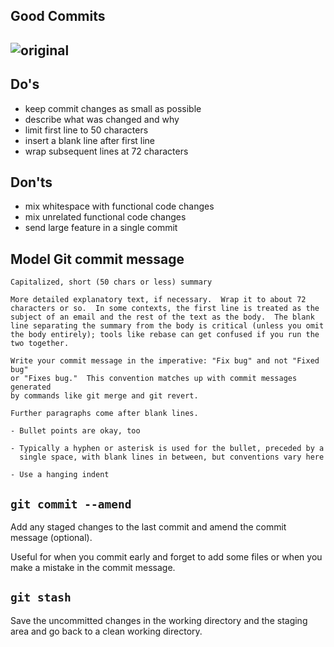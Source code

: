 ## Good Commits

![original](http://imgs.xkcd.com/comics/git_commit.png)
---

Do's
----
- keep commit changes as small as possible
- describe what was changed and why
- limit first line to 50 characters
- insert a blank line after first line
- wrap subsequent lines at 72 characters

Don'ts
------
- mix whitespace with functional code changes
- mix unrelated functional code changes
- send large feature in a single commit

Model Git commit message
------------------------

```
Capitalized, short (50 chars or less) summary

More detailed explanatory text, if necessary.  Wrap it to about 72
characters or so.  In some contexts, the first line is treated as the
subject of an email and the rest of the text as the body.  The blank
line separating the summary from the body is critical (unless you omit
the body entirely); tools like rebase can get confused if you run the
two together.

Write your commit message in the imperative: "Fix bug" and not "Fixed bug"
or "Fixes bug."  This convention matches up with commit messages generated
by commands like git merge and git revert.

Further paragraphs come after blank lines.

- Bullet points are okay, too

- Typically a hyphen or asterisk is used for the bullet, preceded by a
  single space, with blank lines in between, but conventions vary here

- Use a hanging indent
```

## `git commit --amend`

Add any staged changes to the last commit and amend the commit message (optional).

Useful for when you commit early and forget to add some files or when you make a mistake in the commit message.

## `git stash`

Save the uncommitted changes in the working directory and the staging area and go back to a clean working directory.
